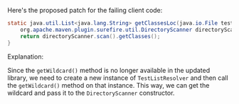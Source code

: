 Here's the proposed patch for the failing client code:

```java
static java.util.List<java.lang.String> getClassesLoc(java.io.File testSrcFolder) {
    org.apache.maven.plugin.surefire.util.DirectoryScanner directoryScanner = new org.apache.maven.plugin.surefire.util.DirectoryScanner(testSrcFolder, new org.apache.maven.surefire.api.testset.TestListResolver().getWildcard());
    return directoryScanner.scan().getClasses();
}
```

Explanation:

Since the `getWildcard()` method is no longer available in the updated library, we need to create a new instance of `TestListResolver` and then call the `getWildcard()` method on that instance. This way, we can get the wildcard and pass it to the `DirectoryScanner` constructor.